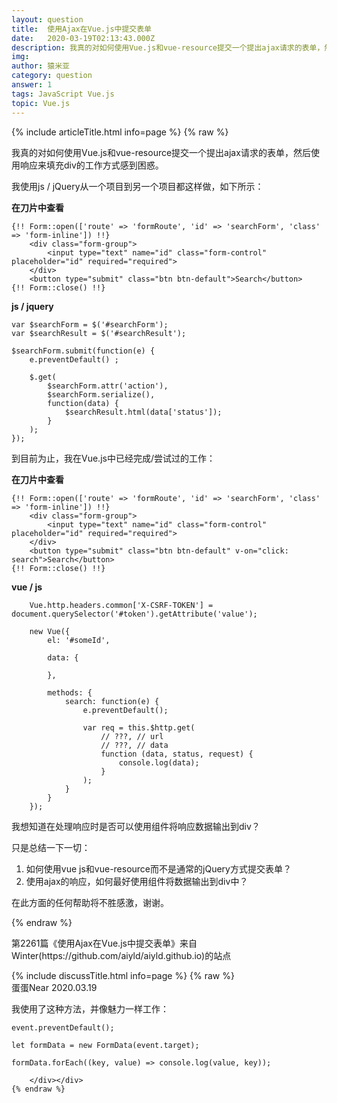 ```yaml
---
layout: question
title:  使用Ajax在Vue.js中提交表单
date:   2020-03-19T02:13:43.000Z
description: 我真的对如何使用Vue.js和vue-resource提交一个提出ajax请求的表单，然后使用响应来填充div的工作方式感到困惑。我使用js / jQ...
img: 
author: 猿米亚
category: question
answer: 1
tags: JavaScript Vue.js
topic: Vue.js
---
```

<div class="article-root">
  <div class="article">
    {% include articleTitle.html info=page %}
    {% raw %}
    <div class="article-content"><p><font style="vertical-align: inherit;"><font style="vertical-align: inherit;">我真的对如何使用Vue.js和vue-resource提交一个提出ajax请求的表单，然后使用响应来填充div的工作方式感到困惑。</font></font></p>

<p><font style="vertical-align: inherit;"><font style="vertical-align: inherit;">我使用js / jQuery从一个项目到另一个项目都这样做，如下所示：</font></font></p>

<p><strong><font style="vertical-align: inherit;"><font style="vertical-align: inherit;">在刀片中查看</font></font></strong></p>

<pre><code>{!! Form::open(['route' =&gt; 'formRoute', 'id' =&gt; 'searchForm', 'class' =&gt; 'form-inline']) !!}<font></font>
    &lt;div class="form-group"&gt;<font></font>
        &lt;input type="text" name="id" class="form-control" placeholder="id" required="required"&gt;<font></font>
    &lt;/div&gt;<font></font>
    &lt;button type="submit" class="btn btn-default"&gt;Search&lt;/button&gt;<font></font>
{!! Form::close() !!}<font></font>
</code></pre>

<p><strong><font style="vertical-align: inherit;"><font style="vertical-align: inherit;">js / jquery</font></font></strong></p>

<pre><code>var $searchForm = $('#searchForm');<font></font>
var $searchResult = $('#searchResult');<font></font>
<font></font>
$searchForm.submit(function(e) {<font></font>
    e.preventDefault() ;<font></font>
<font></font>
    $.get(<font></font>
        $searchForm.attr('action'),<font></font>
        $searchForm.serialize(),<font></font>
        function(data) {<font></font>
            $searchResult.html(data['status']);<font></font>
        }<font></font>
    );<font></font>
});<font></font>
</code></pre>

<p><font style="vertical-align: inherit;"><font style="vertical-align: inherit;">到目前为止，我在Vue.js中已经完成/尝试过的工作：</font></font></p>

<p><strong><font style="vertical-align: inherit;"><font style="vertical-align: inherit;">在刀片中查看</font></font></strong></p>

<pre><code>{!! Form::open(['route' =&gt; 'formRoute', 'id' =&gt; 'searchForm', 'class' =&gt; 'form-inline']) !!}<font></font>
    &lt;div class="form-group"&gt;<font></font>
        &lt;input type="text" name="id" class="form-control" placeholder="id" required="required"&gt;<font></font>
    &lt;/div&gt;<font></font>
    &lt;button type="submit" class="btn btn-default" v-on="click: search"&gt;Search&lt;/button&gt;<font></font>
{!! Form::close() !!}<font></font>
</code></pre>

<p><strong><font style="vertical-align: inherit;"><font style="vertical-align: inherit;">vue / js</font></font></strong></p>

<pre><code>    Vue.http.headers.common['X-CSRF-TOKEN'] = document.querySelector('#token').getAttribute('value');<font></font>
<font></font>
    new Vue({<font></font>
        el: '#someId',<font></font>
<font></font>
        data: {<font></font>
<font></font>
        },<font></font>
<font></font>
        methods: {<font></font>
            search: function(e) {<font></font>
                e.preventDefault();<font></font>
<font></font>
                var req = this.$http.get(<font></font>
                    // ???, // url<font></font>
                    // ???, // data<font></font>
                    function (data, status, request) {<font></font>
                        console.log(data);<font></font>
                    }<font></font>
                );<font></font>
            }<font></font>
        }<font></font>
    });<font></font>
</code></pre>

<p><font style="vertical-align: inherit;"><font style="vertical-align: inherit;">我想知道在处理响应时是否可以使用组件将响应数据输出到div？</font></font></p>

<p><font style="vertical-align: inherit;"><font style="vertical-align: inherit;">只是总结一下一切：</font></font></p>

<ol>
<li><font style="vertical-align: inherit;"><font style="vertical-align: inherit;">如何使用vue js和vue-resource而不是通常的jQuery方式提交表单？</font></font></li>
<li><font style="vertical-align: inherit;"><font style="vertical-align: inherit;">使用ajax的响应，如何最好使用组件将数据输出到div中？</font></font></li>
</ol>

<p><font style="vertical-align: inherit;"><font style="vertical-align: inherit;">在此方面的任何帮助将不胜感激，谢谢。</font></font></p></div>
    {% endraw %}
  </div>
  <p class="winter_mark">第2261篇《使用Ajax在Vue.js中提交表单》来自Winter(https://github.com/aiyld/aiyld.github.io)的站点</p>
  <div class="discuss-wrapper">
    {% include discussTitle.html info=page %}
    {% raw %}
    <div class="discuss-item">
        <div class="discuss-parent">
          <div class="discuss-meta">
            <span class="discuss-user">蛋蛋Near</span>
            <span class="discuss-time">2020.03.19</span>
          </div>
          <div class="discuss-comment"><p><font style="vertical-align: inherit;"><font style="vertical-align: inherit;">我使用了这种方法，并像魅力一样工作：</font></font></p>

<pre><code>event.preventDefault();<font></font>
<font></font>
let formData = new FormData(event.target);<font></font>
<font></font>
formData.forEach((key, value) =&gt; console.log(value, key));<font></font>
</code></pre></div>
        </div></div>
    {% endraw %}
  </div>
<div>
